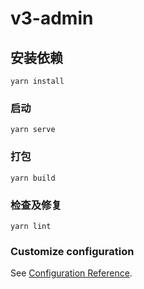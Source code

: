 # v3-admin

## 安装依赖
```
yarn install
```

### 启动
```
yarn serve
```

### 打包
```
yarn build
```

### 检查及修复
```
yarn lint
```

### Customize configuration
See [Configuration Reference](https://cli.vuejs.org/config/).
